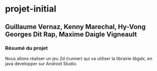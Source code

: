 # projet-initial

## Guillaume Vernaz, Kenny Marechal, Hy-Vong Georges Dit Rap, Maxime Daigle Vigneault

### Résumé du projet

Nous allons réaliser un jeu 2d (runner) qui va utiliser la librairie *libgdx*, en java developper sur Android Studio.
